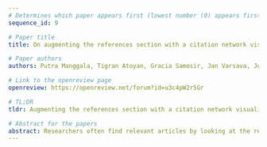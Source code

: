 ```yaml
---
# Determines which paper appears first (lowest number (0) appears first)
sequence_id: 9

# Paper title
title: On augmenting the references section with a citation network visualization 

# Paper authors
authors: Putra Manggala, Tigran Atoyan, Gracia Samosir, Jan Varsava, Johannes Ruf

# Link to the openreview page
openreview: https://openreview.net/forum?id=u3c4pW2r5Gr

# TL;DR
tldr: Augmenting the references section with a citation network visualization, based on the outcomes of a user experience study.

# Abstract for the papers
abstract: Researchers often find relevant articles by looking at the references section. We conducted user interviews with researchers about their workflow and their needs when carrying out literature research. Based on this study, we identify a set of problems encountered by researchers. We then propose to embed classified citation networks into articles as a solution, and to complement this graph with optional comments about references by authors.  We demonstrate this idea by implementing it for this article. We argue that our solution helps increase inclusivity and improves the efficiency of reading scientific articles.
---
```

